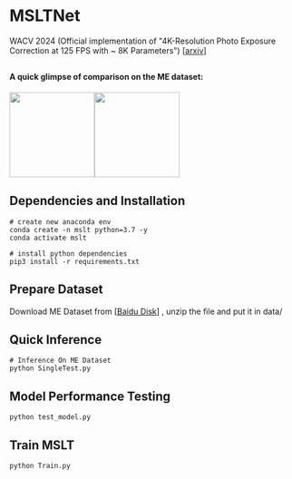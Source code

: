 # MSLTNet
WACV 2024 (Official implementation of "4K-Resolution Photo Exposure Correction at 125 FPS with ~ 8K Parameters") [[arxiv](https://arxiv.org/abs/2311.08759)]

## 
#### A quick glimpse of comparison on the ME dataset:
<div align="left">
<img src="https://github.com/Zhou-Yijie/MSLTNet/blob/main/fig1.jpg" height="150px" ><img src="https://github.com/Zhou-Yijie/MSLTNet/blob/main/fig2.jpg" height="150px" >
</div>


## Dependencies and Installation
```
# create new anaconda env
conda create -n mslt python=3.7 -y
conda activate mslt

# install python dependencies
pip3 install -r requirements.txt
```
## Prepare Dataset
Download ME Dataset from [[Baidu Disk](https://pan.baidu.com/s/1tgVVLpZnUsm1pgi8Df63EQ?pwd=m7ai)] , unzip the file and put it in data/ 
## Quick Inference
```
# Inference On ME Dataset
python SingleTest.py
```
## Model Performance Testing
```
python test_model.py
```
## Train MSLT
```
python Train.py
```
